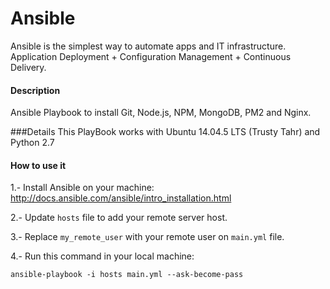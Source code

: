 # Ansible
Ansible is the simplest way to automate apps and IT infrastructure. Application Deployment + Configuration Management + Continuous Delivery.

#### Description
Ansible Playbook to install Git, Node.js, NPM, MongoDB, PM2 and Nginx.

###Details
This PlayBook works with Ubuntu 14.04.5 LTS (Trusty Tahr) and Python 2.7

#### How to use it
1.- Install Ansible on your machine: http://docs.ansible.com/ansible/intro_installation.html

2.- Update `hosts` file to add your remote server host.

3.- Replace `my_remote_user` with your remote user on `main.yml` file.

4.- Run this command in your local machine:
```
ansible-playbook -i hosts main.yml --ask-become-pass
```